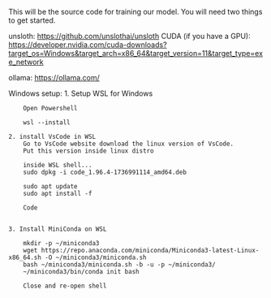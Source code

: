 


This will be the source code for training our model. You will need two things to get started.

unsloth: https://github.com/unslothai/unsloth
CUDA (if you have a GPU): https://developer.nvidia.com/cuda-downloads?target_os=Windows&target_arch=x86_64&target_version=11&target_type=exe_network

ollama: https://ollama.com/


Windows setup:
    1. Setup WSL for Windows    

        Open Powershell
        
        wsl --install

    2. install VsCode in WSL
        Go to VsCode website download the linux version of VsCode.
        Put this version inside linux distro

        inside WSL shell...
        sudo dpkg -i code_1.96.4-1736991114_amd64.deb

        sudo apt update
        sudo apt install -f

        Code


    3. Install MiniConda on WSL

        mkdir -p ~/miniconda3
        wget https://repo.anaconda.com/miniconda/Miniconda3-latest-Linux-x86_64.sh -O ~/miniconda3/miniconda.sh
        bash ~/miniconda3/miniconda.sh -b -u -p ~/miniconda3/
        ~/miniconda3/bin/conda init bash

        Close and re-open shell 
